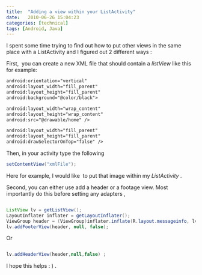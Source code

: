 ```yaml
---
title:  "Adding a view within your ListActivity"
date:   2010-06-26 15:04:23
categories: [technical]
tags: [Android, Java]
---
```


I spent some time trying to find out how to put other views in the same place with a ListActivity and I figured out 2 different ways :

First,  you can create a new XML file that should contain a <em>listView</em> like this for example:


```xml
android:orientation="vertical"
android:layout_width="fill_parent"
android:layout_height="fill_parent"
android:background="@color/black">

android:layout_width="wrap_content"
android:layout_height="wrap_content"
android:src="@drawable/home" />

android:layout_width="fill_parent"
android:layout_height="fill_parent"
android:drawSelectorOnTop="false" />

```


Then, in your activity type the following


```java
setContentView("xmlFile");
```

Here for example, I would like  to put that image within my <em>ListActivity</em> .

Second, you can either use add a header or a footage view. Most importantly do this before setting any adapters ,


```java

ListView lv = getListView();
LayoutInflater inflater = getLayoutInflater();
ViewGroup header = (ViewGroup)inflater.inflate(R.layout.messageinfo, lv, false);
lv.addFooterView(header, null, false);
```


Or

```java

lv.addHeaderView(header,null,false) ;

```


I hope this helps : ) .
